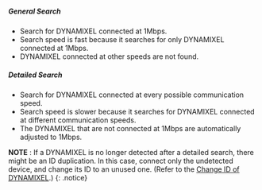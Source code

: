 
##### General Search
- Search for DYNAMIXEL connected at 1Mbps.
- Search speed is fast because it searches for only DYNAMIXEL connected at 1Mbps.
- DYNAMIXEL connected at other speeds are not found.  
 
##### Detailed Search
- Search for DYNAMIXEL connected at every possible communication speed.
- Search speed is slower because it searches for DYNAMIXEL connected at different communication speeds.
- The DYNAMIXEL that are not connected at 1Mbps are automatically adjusted to 1Mbps.  
 
**NOTE** : If a DYNAMIXEL is no longer detected after a detailed search, there might be an ID duplication. In this case, connect only the undetected device, and change its ID to an unused one. (Refer to the [Change ID of DYNAMIXEL].)
{: .notice}

[Change ID of DYNAMIXEL]: /docs/en/edu/bioloid/beginner/#dynamixel-management
